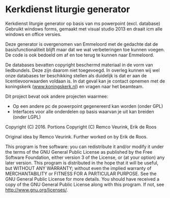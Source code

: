 # Kerkdienst liturgie generator
Kerkdienst liturgie generator op basis van ms powerpoint (excl. database)
Gebruikt windows forms, gemaakt met visual studio 2013 en draait icm alle windows en office versies.

Deze generator is overgenomen van Emmeloord met de gedachte dat de basisfunctionaliteit blijft maar dat we wat verbeteringen toe kunnen voegen.
De code is ook bedoeld om af en toe terug te kunnen naar Emmeloord.

De databases bevatten copyright beschermd materiaal in de vorm van liedbundels. Deze zijn daarom niet toegevoegd.
In overleg kunnen wij wel onze databases ter beschikking stellen als duidelijk is dat er aan de licentievoorwaarden voldaan is.
In dat geval kan je contact opnemen met de koningskerk (www.koningskerk.nl) en vragen naar het beamteam.

Dit project bevat ook andere projecten waarmee:
* Op een andere pc de powerpoint gegenereerd kan worden (onder GPL)
* Interfaces voor alle onderdelen op basis waarvan je uit kan breiden (onder LGPL)

Copyright (C) 2016. Portions Copyright (C) Remco Veurink, Erik de Roos

Original idea by Remco Veurink. Further worked on by Erik de Roos.

This program is free software: you can redistribute it and/or modify it under the terms of the GNU General Public License as published by the Free Software Foundation, either version 3 of the License, or (at your option) any later version.
This program is distributed in the hope that it will be useful, but WITHOUT ANY WARRANTY; without even the implied warranty of MERCHANTABILITY or FITNESS FOR A PARTICULAR PURPOSE.  See the GNU General Public License for more details.
You should have received a copy of the GNU General Public License along with this program.  If not, see <http://www.gnu.org/licenses/>.

